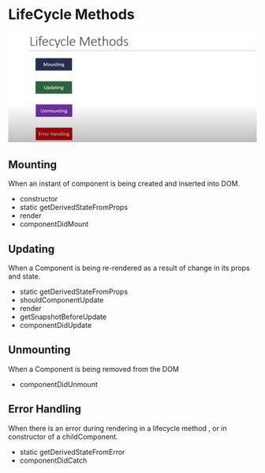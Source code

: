 # LifeCycle Methods
![Example Image](lifecycleMethods.png)
## Mounting
When an instant of component is being created and inserted into DOM.

- constructor
- static getDerivedStateFromProps
- render
- componentDidMount

## Updating
When a Component is being re-rendered as a result of change in its props and state.

- static getDerivedStateFromProps
- shouldComponentUpdate
- render
- getSnapshotBeforeUpdate
- componentDidUpdate


## Unmounting
When a Component is being removed from the DOM

- componentDidUnmount


## Error Handling
When there is an error during rendering in a lifecycle method , or in constructor of a childComponent.

- static getDerivedStateFromError
- componentDidCatch